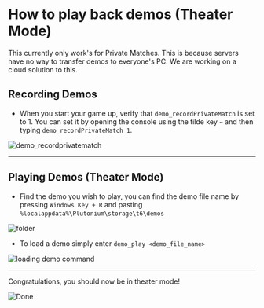 # How to play back demos (Theater Mode)

<Alert variant="warning">

This currently only work's for Private Matches. This is because servers have no way to transfer demos to everyone's PC. We are working on a cloud solution to this.

</Alert>

## Recording Demos

* When you start your game up, verify that `demo_recordPrivateMatch` is set to 1. You can set it by opening the console using the tilde key ```~```  and then typing ```demo_recordPrivateMatch 1```.

![demo_recordprivatematch](https://i.imgur.com/e1RBQ2X.png)

---

## Playing Demos (Theater Mode)

* Find the demo you wish to play, you can find the demo file name by pressing `Windows Key + R` and pasting `%localappdata%\Plutonium\storage\t6\demos`

![folder](https://i.imgur.com/drWwNIT.png)

* To load a demo simply enter `demo_play <demo_file_name>`

![loading demo command](https://i.imgur.com/rzgnaZR.png)

---

Congratulations, you should now be in theater mode!

![Done](https://i.imgur.com/JyKefNT.jpg)
